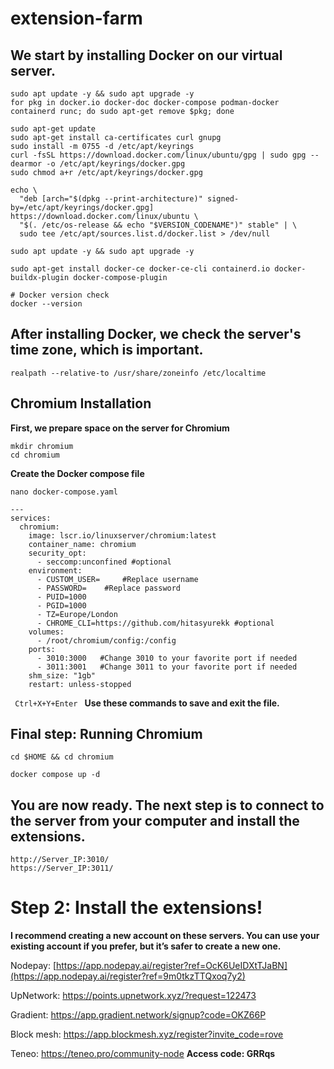 
# extension-farm

## We start by installing Docker on our virtual server.

```
sudo apt update -y && sudo apt upgrade -y
for pkg in docker.io docker-doc docker-compose podman-docker containerd runc; do sudo apt-get remove $pkg; done

sudo apt-get update
sudo apt-get install ca-certificates curl gnupg
sudo install -m 0755 -d /etc/apt/keyrings
curl -fsSL https://download.docker.com/linux/ubuntu/gpg | sudo gpg --dearmor -o /etc/apt/keyrings/docker.gpg
sudo chmod a+r /etc/apt/keyrings/docker.gpg

echo \
  "deb [arch="$(dpkg --print-architecture)" signed-by=/etc/apt/keyrings/docker.gpg] https://download.docker.com/linux/ubuntu \
  "$(. /etc/os-release && echo "$VERSION_CODENAME")" stable" | \
  sudo tee /etc/apt/sources.list.d/docker.list > /dev/null

sudo apt update -y && sudo apt upgrade -y

sudo apt-get install docker-ce docker-ce-cli containerd.io docker-buildx-plugin docker-compose-plugin

# Docker version check
docker --version
```

## After installing Docker, we check the server's time zone, which is important.

```
realpath --relative-to /usr/share/zoneinfo /etc/localtime
```

## Chromium Installation

**First, we prepare space on the server for Chromium**

```
mkdir chromium
cd chromium
```

**Create the Docker compose file**

```
nano docker-compose.yaml
```

```
---
services:
  chromium:
    image: lscr.io/linuxserver/chromium:latest
    container_name: chromium
    security_opt:
      - seccomp:unconfined #optional
    environment:
      - CUSTOM_USER=     #Replace username
      - PASSWORD=    #Replace password
      - PUID=1000
      - PGID=1000
      - TZ=Europe/London
      - CHROME_CLI=https://github.com/hitasyurekk #optional
    volumes:
      - /root/chromium/config:/config
    ports:
      - 3010:3000   #Change 3010 to your favorite port if needed
      - 3011:3001   #Change 3011 to your favorite port if needed
    shm_size: "1gb"
    restart: unless-stopped
```

<code> Ctrl+X+Y+Enter </code> **Use these commands to save and exit the file.**

## Final step: Running Chromium

```
cd $HOME && cd chromium

docker compose up -d
```

## You are now ready. The next step is to connect to the server from your computer and install the extensions.

```
http://Server_IP:3010/
https://Server_IP:3011/
```

# Step 2: Install the extensions!

**I recommend creating a new account on these servers. You can use your existing account if you prefer, but it’s safer to create a new one.**

Nodepay: [https://app.nodepay.ai/register?ref=OcK6UeIDXtTJaBN](https://app.nodepay.ai/register?ref=9m0tkzTTQxoq7y2)

UpNetwork: https://points.upnetwork.xyz/?request=122473

Gradient: https://app.gradient.network/signup?code=OKZ66P

Block mesh: https://app.blockmesh.xyz/register?invite_code=rove

Teneo: https://teneo.pro/community-node **Access code: GRRqs**
